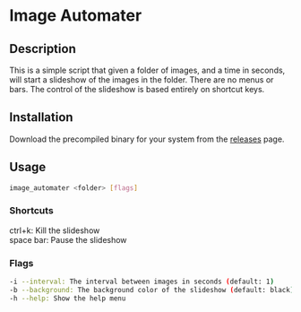 # Image Automater
## Description

This is a simple script that given a folder of images, and a time in seconds, will start a slideshow of the images in the folder. There are no menus or bars. The control of the slideshow is based entirely on shortcut keys.

## Installation
Download the precompiled binary for your system from the [releases](https://github.com/richbai90/image_automater/releases/latest) page.

## Usage
```bash
image_automater <folder> [flags]
```

### Shortcuts
ctrl+k: Kill the slideshow<br>
space bar: Pause the slideshow

### Flags
```bash
-i --interval: The interval between images in seconds (default: 1)
-b --background: The background color of the slideshow (default: black)
-h --help: Show the help menu

```
